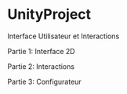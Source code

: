 # UnityProject

Interface Utilisateur et Interactions

Partie 1: Interface 2D

Partie 2: Interactions

Partie 3: Configurateur
